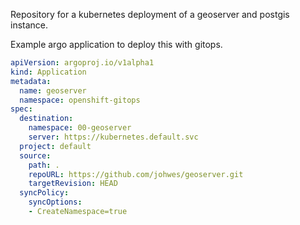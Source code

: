 Repository for a kubernetes deployment of a geoserver and postgis instance.

Example argo application to deploy this with gitops.

```yaml
apiVersion: argoproj.io/v1alpha1
kind: Application
metadata:
  name: geoserver
  namespace: openshift-gitops
spec:
  destination:
    namespace: 00-geoserver
    server: https://kubernetes.default.svc
  project: default
  source:
    path: .
    repoURL: https://github.com/johwes/geoserver.git
    targetRevision: HEAD
  syncPolicy:
    syncOptions:
    - CreateNamespace=true


```
